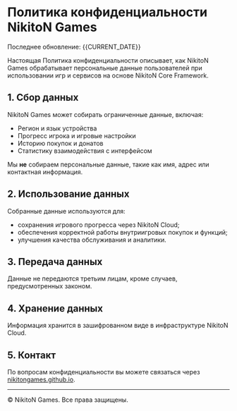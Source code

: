 # Политика конфиденциальности NikitoN Games

Последнее обновление: {{CURRENT_DATE}}

Настоящая Политика конфиденциальности описывает, как NikitoN Games обрабатывает персональные данные пользователей при использовании игр и сервисов на основе NikitoN Core Framework.

## 1. Сбор данных
NikitoN Games может собирать ограниченные данные, включая:
- Регион и язык устройства
- Прогресс игрока и игровые настройки
- Историю покупок и донатов
- Статистику взаимодействия с интерфейсом

Мы **не** собираем персональные данные, такие как имя, адрес или контактная информация.

## 2. Использование данных
Собранные данные используются для:
- сохранения игрового прогресса через NikitoN Cloud;
- обеспечения корректной работы внутриигровых покупок и функций;
- улучшения качества обслуживания и аналитики.

## 3. Передача данных
Данные не передаются третьим лицам, кроме случаев, предусмотренных законом.

## 4. Хранение данных
Информация хранится в зашифрованном виде в инфраструктуре NikitoN Cloud.

## 5. Контакт
По вопросам конфиденциальности вы можете связаться через [nikitongames.github.io](https://nikitongames.github.io/).

---

© NikitoN Games. Все права защищены.
